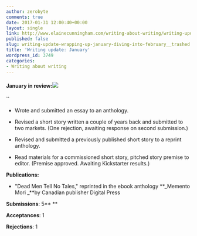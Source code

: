 ```yaml
---
author: zerobyte
comments: true
date: 2017-01-31 12:00:40+00:00
layout: single
link: http://www.elainecunningham.com/writing-about-writing/writing-update-wrapping-up-january-diving-into-february__trashed/
published: false
slug: writing-update-wrapping-up-january-diving-into-february__trashed
title: 'Writing update: January'
wordpress_id: 3749
categories:
- Writing about writing
---
```


#### **January in review:![](http://www.elainecunningham.com/wp-content/uploads/2017/01/Victorian-writer.gif)**
``





 	
  * Wrote and submitted an essay to an anthology.

 	
  * Revised a short story written a couple of years back and submitted to two markets. (One rejection, awaiting response on second submission.)

 	
  * Revised and submitted a previously published short story to a reprint anthology.

 	
  * Read materials for a commissioned short story, pitched story premise to editor. (Premise approved. Awaiting Kickstarter results.)


**Publications:**



 	
  * "Dead Men Tell No Tales," reprinted in the ebook anthology **_Memento Mori _**by Canadian publisher Digital Press


**Submissions**: 5**
**

**Acceptances**: 1

**Rejections**: 1


#### 
